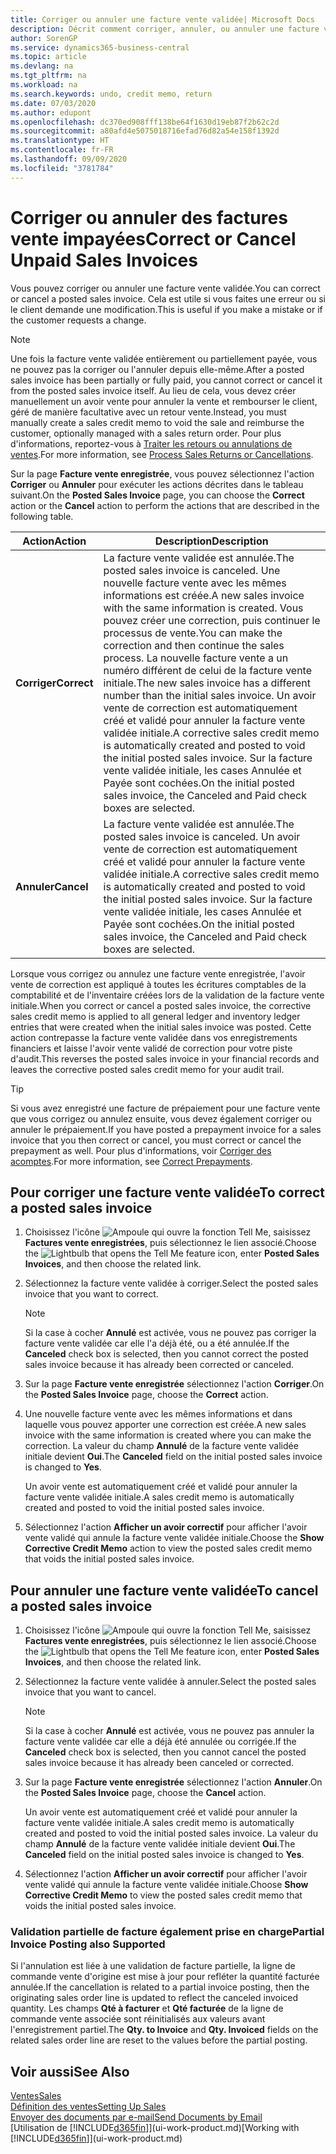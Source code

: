 ```yaml
---
title: Corriger ou annuler une facture vente validée| Microsoft Docs
description: Décrit comment corriger, annuler, ou annuler une facture vente enregistrée et lettrer un avoir vente.
author: SorenGP
ms.service: dynamics365-business-central
ms.topic: article
ms.devlang: na
ms.tgt_pltfrm: na
ms.workload: na
ms.search.keywords: undo, credit memo, return
ms.date: 07/03/2020
ms.author: edupont
ms.openlocfilehash: dc370ed908fff138be64f1630d19eb87f2b62c2d
ms.sourcegitcommit: a80afd4e5075018716efad76d82a54e158f1392d
ms.translationtype: HT
ms.contentlocale: fr-FR
ms.lasthandoff: 09/09/2020
ms.locfileid: "3781784"
---
```

# <a name="correct-or-cancel-unpaid-sales-invoices"></a><span data-ttu-id="4dfc5-103">Corriger ou annuler des factures vente impayées</span><span class="sxs-lookup"><span data-stu-id="4dfc5-103">Correct or Cancel Unpaid Sales Invoices</span></span>

<span data-ttu-id="4dfc5-104">Vous pouvez corriger ou annuler une facture vente validée.</span><span class="sxs-lookup"><span data-stu-id="4dfc5-104">You can correct or cancel a posted sales invoice.</span></span> <span data-ttu-id="4dfc5-105">Cela est utile si vous faites une erreur ou si le client demande une modification.</span><span class="sxs-lookup"><span data-stu-id="4dfc5-105">This is useful if you make a mistake or if the customer requests a change.</span></span>

> [!NOTE]  
> <span data-ttu-id="4dfc5-106">Une fois la facture vente validée entièrement ou partiellement payée, vous ne pouvez pas la corriger ou l'annuler depuis elle-même.</span><span class="sxs-lookup"><span data-stu-id="4dfc5-106">After a posted sales invoice has been partially or fully paid, you cannot correct or cancel it from the posted sales invoice itself.</span></span> <span data-ttu-id="4dfc5-107">Au lieu de cela, vous devez créer manuellement un avoir vente pour annuler la vente et rembourser le client, géré de manière facultative avec un retour vente.</span><span class="sxs-lookup"><span data-stu-id="4dfc5-107">Instead, you must manually create a sales credit memo to void the sale and reimburse the customer, optionally managed with a sales return order.</span></span> <span data-ttu-id="4dfc5-108">Pour plus d'informations, reportez-vous à [Traiter les retours ou annulations de ventes](sales-how-process-sales-returns-cancellations.md).</span><span class="sxs-lookup"><span data-stu-id="4dfc5-108">For more information, see [Process Sales Returns or Cancellations](sales-how-process-sales-returns-cancellations.md).</span></span>

<span data-ttu-id="4dfc5-109">Sur la page **Facture vente enregistrée**, vous pouvez sélectionnez l'action **Corriger** ou **Annuler** pour exécuter les actions décrites dans le tableau suivant.</span><span class="sxs-lookup"><span data-stu-id="4dfc5-109">On the **Posted Sales Invoice** page, you can choose the **Correct** action or the **Cancel** action to perform the actions that are described in the following table.</span></span>

| <span data-ttu-id="4dfc5-110">Action</span><span class="sxs-lookup"><span data-stu-id="4dfc5-110">Action</span></span> | <span data-ttu-id="4dfc5-111">Description</span><span class="sxs-lookup"><span data-stu-id="4dfc5-111">Description</span></span> |
| --- | --- |
| <span data-ttu-id="4dfc5-112">**Corriger**</span><span class="sxs-lookup"><span data-stu-id="4dfc5-112">**Correct**</span></span> |<span data-ttu-id="4dfc5-113">La facture vente validée est annulée.</span><span class="sxs-lookup"><span data-stu-id="4dfc5-113">The posted sales invoice is canceled.</span></span> <span data-ttu-id="4dfc5-114">Une nouvelle facture vente avec les mêmes informations est créée.</span><span class="sxs-lookup"><span data-stu-id="4dfc5-114">A new sales invoice with the same information is created.</span></span> <span data-ttu-id="4dfc5-115">Vous pouvez créer une correction, puis continuer le processus de vente.</span><span class="sxs-lookup"><span data-stu-id="4dfc5-115">You can make the correction and then continue the sales process.</span></span> <span data-ttu-id="4dfc5-116">La nouvelle facture vente a un numéro différent de celui de la facture vente initiale.</span><span class="sxs-lookup"><span data-stu-id="4dfc5-116">The new sales invoice has a different number than the initial sales invoice.</span></span> <span data-ttu-id="4dfc5-117">Un avoir vente de correction est automatiquement créé et validé pour annuler la facture vente validée initiale.</span><span class="sxs-lookup"><span data-stu-id="4dfc5-117">A corrective sales credit memo is automatically created and posted to void the initial posted sales invoice.</span></span> <span data-ttu-id="4dfc5-118">Sur la facture vente validée initiale, les cases Annulée et Payée sont cochées.</span><span class="sxs-lookup"><span data-stu-id="4dfc5-118">On the initial posted sales invoice, the Canceled and Paid check boxes are selected.</span></span> |
| <span data-ttu-id="4dfc5-119">**Annuler**</span><span class="sxs-lookup"><span data-stu-id="4dfc5-119">**Cancel**</span></span> |<span data-ttu-id="4dfc5-120">La facture vente validée est annulée.</span><span class="sxs-lookup"><span data-stu-id="4dfc5-120">The posted sales invoice is canceled.</span></span> <span data-ttu-id="4dfc5-121">Un avoir vente de correction est automatiquement créé et validé pour annuler la facture vente validée initiale.</span><span class="sxs-lookup"><span data-stu-id="4dfc5-121">A corrective sales credit memo is automatically created and posted to void the initial posted sales invoice.</span></span> <span data-ttu-id="4dfc5-122">Sur la facture vente validée initiale, les cases Annulée et Payée sont cochées.</span><span class="sxs-lookup"><span data-stu-id="4dfc5-122">On the initial posted sales invoice, the Canceled and Paid check boxes are selected.</span></span> |

<span data-ttu-id="4dfc5-123">Lorsque vous corrigez ou annulez une facture vente enregistrée, l'avoir vente de correction est appliqué à toutes les écritures comptables de la comptabilité et de l'inventaire créées lors de la validation de la facture vente initiale.</span><span class="sxs-lookup"><span data-stu-id="4dfc5-123">When you correct or cancel a posted sales invoice, the corrective sales credit memo is applied to all general ledger and inventory ledger entries that were created when the initial sales invoice was posted.</span></span> <span data-ttu-id="4dfc5-124">Cette action contrepasse la facture vente validée dans vos enregistrements financiers et laisse l'avoir vente validé de correction pour votre piste d'audit.</span><span class="sxs-lookup"><span data-stu-id="4dfc5-124">This reverses the posted sales invoice in your financial records and leaves the corrective posted sales credit memo for your audit trail.</span></span>  

> [!TIP]
> <span data-ttu-id="4dfc5-125">Si vous avez enregistré une facture de prépaiement pour une facture vente que vous corrigez ou annulez ensuite, vous devez également corriger ou annuler le prépaiement.</span><span class="sxs-lookup"><span data-stu-id="4dfc5-125">If you have posted a prepayment invoice for a sales invoice that you then correct or cancel, you must correct or cancel the prepayment as well.</span></span> <span data-ttu-id="4dfc5-126">Pour plus d'informations, voir [Corriger des acomptes](finance-how-to-correct-prepayments.md).</span><span class="sxs-lookup"><span data-stu-id="4dfc5-126">For more information, see [Correct Prepayments](finance-how-to-correct-prepayments.md).</span></span>

## <a name="to-correct-a-posted-sales-invoice"></a><span data-ttu-id="4dfc5-127">Pour corriger une facture vente validée</span><span class="sxs-lookup"><span data-stu-id="4dfc5-127">To correct a posted sales invoice</span></span>

1. <span data-ttu-id="4dfc5-128">Choisissez l'icône ![Ampoule qui ouvre la fonction Tell Me](media/ui-search/search_small.png "Dites-moi ce que vous voulez faire"), saisissez **Factures vente enregistrées**, puis sélectionnez le lien associé.</span><span class="sxs-lookup"><span data-stu-id="4dfc5-128">Choose the ![Lightbulb that opens the Tell Me feature](media/ui-search/search_small.png "Tell me what you want to do") icon, enter **Posted Sales Invoices**, and then choose the related link.</span></span>  
2. <span data-ttu-id="4dfc5-129">Sélectionnez la facture vente validée à corriger.</span><span class="sxs-lookup"><span data-stu-id="4dfc5-129">Select the posted sales invoice that you want to correct.</span></span>

    > [!NOTE]  
    >   <span data-ttu-id="4dfc5-130">Si la case à cocher **Annulé** est activée, vous ne pouvez pas corriger la facture vente validée car elle l'a déjà été, ou a été annulée.</span><span class="sxs-lookup"><span data-stu-id="4dfc5-130">If the **Canceled** check box is selected, then you cannot correct the posted sales invoice because it has already been corrected or canceled.</span></span>
3. <span data-ttu-id="4dfc5-131">Sur la page **Facture vente enregistrée** sélectionnez l'action **Corriger**.</span><span class="sxs-lookup"><span data-stu-id="4dfc5-131">On the **Posted Sales Invoice** page, choose the **Correct** action.</span></span>  
4. <span data-ttu-id="4dfc5-132">Une nouvelle facture vente avec les mêmes informations et dans laquelle vous pouvez apporter une correction est créée.</span><span class="sxs-lookup"><span data-stu-id="4dfc5-132">A new sales invoice with the same information is created where you can make the correction.</span></span> <span data-ttu-id="4dfc5-133">La valeur du champ **Annulé** de la facture vente validée initiale devient **Oui**.</span><span class="sxs-lookup"><span data-stu-id="4dfc5-133">The **Canceled** field on the initial posted sales invoice is changed to **Yes**.</span></span>

    <span data-ttu-id="4dfc5-134">Un avoir vente est automatiquement créé et validé pour annuler la facture vente validée initiale.</span><span class="sxs-lookup"><span data-stu-id="4dfc5-134">A sales credit memo is automatically created and posted to void the initial posted sales invoice.</span></span>
5. <span data-ttu-id="4dfc5-135">Sélectionnez l'action **Afficher un avoir correctif** pour afficher l'avoir vente validé qui annule la facture vente validée initiale.</span><span class="sxs-lookup"><span data-stu-id="4dfc5-135">Choose the **Show Corrective Credit Memo** action to view the posted sales credit memo that voids the initial posted sales invoice.</span></span>

## <a name="to-cancel-a-posted-sales-invoice"></a><span data-ttu-id="4dfc5-136">Pour annuler une facture vente validée</span><span class="sxs-lookup"><span data-stu-id="4dfc5-136">To cancel a posted sales invoice</span></span>

1. <span data-ttu-id="4dfc5-137">Choisissez l'icône ![Ampoule qui ouvre la fonction Tell Me](media/ui-search/search_small.png "Dites-moi ce que vous voulez faire"), saisissez **Factures vente enregistrées**, puis sélectionnez le lien associé.</span><span class="sxs-lookup"><span data-stu-id="4dfc5-137">Choose the ![Lightbulb that opens the Tell Me feature](media/ui-search/search_small.png "Tell me what you want to do") icon, enter **Posted Sales Invoices**, and then choose the related link.</span></span>  
2. <span data-ttu-id="4dfc5-138">Sélectionnez la facture vente validée à annuler.</span><span class="sxs-lookup"><span data-stu-id="4dfc5-138">Select the posted sales invoice that you want to cancel.</span></span>

    > [!NOTE]  
    >   <span data-ttu-id="4dfc5-139">Si la case à cocher **Annulé** est activée, vous ne pouvez pas annuler la facture vente validée car elle a déjà été annulée ou corrigée.</span><span class="sxs-lookup"><span data-stu-id="4dfc5-139">If the **Canceled** check box is selected, then you cannot cancel the posted sales invoice because it has already been canceled or corrected.</span></span>
3. <span data-ttu-id="4dfc5-140">Sur la page **Facture vente enregistrée** sélectionnez l'action **Annuler**.</span><span class="sxs-lookup"><span data-stu-id="4dfc5-140">On the **Posted Sales Invoice** page, choose the **Cancel** action.</span></span>

    <span data-ttu-id="4dfc5-141">Un avoir vente est automatiquement créé et validé pour annuler la facture vente validée initiale.</span><span class="sxs-lookup"><span data-stu-id="4dfc5-141">A sales credit memo is automatically created and posted to void the initial posted sales invoice.</span></span> <span data-ttu-id="4dfc5-142">La valeur du champ **Annulé** de la facture vente validée initiale devient **Oui**.</span><span class="sxs-lookup"><span data-stu-id="4dfc5-142">The **Canceled** field on the initial posted sales invoice is changed to **Yes**.</span></span>
4. <span data-ttu-id="4dfc5-143">Sélectionnez l'action **Afficher un avoir correctif** pour afficher l'avoir vente validé qui annule la facture vente validée initiale.</span><span class="sxs-lookup"><span data-stu-id="4dfc5-143">Choose **Show Corrective Credit Memo** to view the posted sales credit memo that voids the initial posted sales invoice.</span></span>

### <a name="partial-invoice-posting-also-supported"></a><span data-ttu-id="4dfc5-144">Validation partielle de facture également prise en charge</span><span class="sxs-lookup"><span data-stu-id="4dfc5-144">Partial Invoice Posting also Supported</span></span>

<span data-ttu-id="4dfc5-145">Si l'annulation est liée à une validation de facture partielle, la ligne de commande vente d'origine est mise à jour pour refléter la quantité facturée annulée.</span><span class="sxs-lookup"><span data-stu-id="4dfc5-145">If the cancellation is related to a partial invoice posting, then the originating sales order line is updated to reflect the canceled invoiced quantity.</span></span> <span data-ttu-id="4dfc5-146">Les champs **Qté à facturer** et **Qté facturée** de la ligne de commande vente associée sont réinitialisés aux valeurs avant l'enregistrement partiel.</span><span class="sxs-lookup"><span data-stu-id="4dfc5-146">The **Qty. to Invoice** and **Qty. Invoiced** fields on the related sales order line are reset to the values before the partial posting.</span></span>

## <a name="see-also"></a><span data-ttu-id="4dfc5-147">Voir aussi</span><span class="sxs-lookup"><span data-stu-id="4dfc5-147">See Also</span></span>

[<span data-ttu-id="4dfc5-148">Ventes</span><span class="sxs-lookup"><span data-stu-id="4dfc5-148">Sales</span></span>](sales-manage-sales.md)  
[<span data-ttu-id="4dfc5-149">Définition des ventes</span><span class="sxs-lookup"><span data-stu-id="4dfc5-149">Setting Up Sales</span></span>](sales-setup-sales.md)  
[<span data-ttu-id="4dfc5-150">Envoyer des documents par e-mail</span><span class="sxs-lookup"><span data-stu-id="4dfc5-150">Send Documents by Email</span></span>](ui-how-send-documents-email.md)  
<span data-ttu-id="4dfc5-151">[Utilisation de [!INCLUDE[d365fin](includes/d365fin_md.md)]](ui-work-product.md)</span><span class="sxs-lookup"><span data-stu-id="4dfc5-151">[Working with [!INCLUDE[d365fin](includes/d365fin_md.md)]](ui-work-product.md)</span></span>
